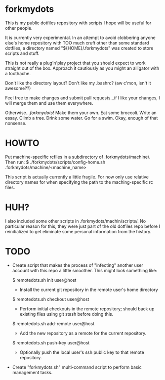 forkmydots
==========

This is my public dotfiles repository with scripts I hope will be useful for other people.

It is currently very experimental. In an attempt to avoid clobbering anyone
else's home repository with TOO much cruft other than some standard dotfiles, a
directory named "${HOME}/.forkmydots" was created to store scripts and stuff.

This is not really a plug'n'play project that you should expect to work straight
out of the box. Approach it cautiously as you might an alligator with a
toothache. 

Don't like the directory layout? Don't like my .bashrc? (aw c'mon, isn't it
awesome??)

Feel free to make changes and submit pull requests...if I like your changes, I
will merge them and use them everywhere.

Otherwise...*forkmydots*! Make them your own. Eat some broccoli. Write an essay.
Climb a tree. Drink some water. Go for a swim. Okay, enough of that nonsense.

HOWTO 
=====
Put machine-specific rcfiles in a subdirectory of .forkmydots/machine/. Then
run:
  $ ./forkmydots/scripts/config-home.sh .forkmydots/machine/<machine_name>

This script is actually currently a little fragile. For now only use relative
directory names for when specifying the path to the maching-specific rc files.

HUH? 
====
I also included some other scripts in .forkmydots/machin/scripts/. No particular
reason for this, they were just part of the old dotfiles repo before I
reinitialized to get eliminate some personal information from the history.

TODO 
====
* Create script that makes the process of "infecting" another user account with
  this repo a little smoother. This might look something like:

  $ remotedots.sh init user@host  
    * Install the current git repository in the remote user's home directory 

  $ remotedots.sh checkout user@host  
    * Perform initial checkouts in the remote repository; should back up
      existing files using git stash before doing this.

  $ remotedots.sh add-remote user@host  
    * Add the new repository as a remote for the current repository.

  $ remotedots.sh push-key user@host  
    * Optionally push the local user's ssh public key to that remote repository.

* Create "forkmydots.sh" multi-command script to perform basic management tasks.
